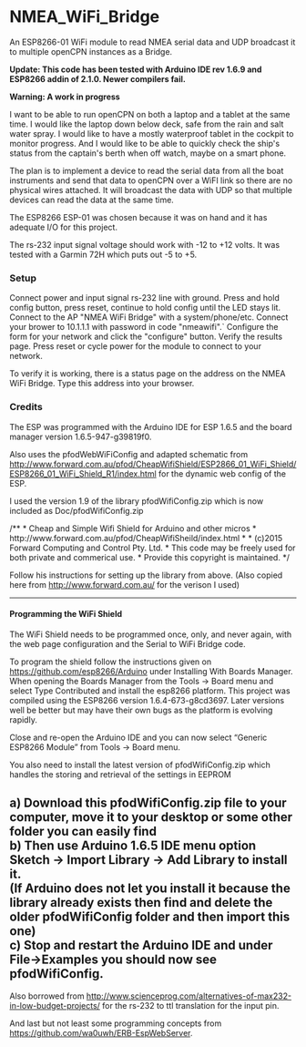 # NMEA_WiFi_Bridge
An ESP8266-01 WiFi module to read NMEA serial data and UDP broadcast it to multiple openCPN instances as a Bridge.

<b>Update: This code has been tested with Arduino IDE rev 1.6.9 and ESP8266 addin of 2.1.0. Newer compilers fail.</b>

<b>Warning: A work in progress</b>

I want to be able to run openCPN on both a laptop and a tablet at the same time. I would like the laptop down below deck, safe from the rain and salt water spray. I would like to have a mostly waterproof tablet in the cockpit to monitor progress. And I would like to be able to quickly check the ship's status from the captain's berth when off watch, maybe on a smart phone.

The plan is to implement a device to read the serial data from all the boat instruments and send that data to openCPN over a WiFI link so there are no physical wires attached. It will broadcast the data with UDP so that multiple devices can read the data at the same time.

The ESP8266 ESP-01 was chosen because it was on hand and it has adequate I/O for this project.

The rs-232 input signal voltage should work with -12 to +12 volts. It was tested with a Garmin 72H which puts out -5 to +5.

<h3>Setup</h3>
Connect power and input signal rs-232 line with ground.
Press and hold config button, press reset, 
     continue to hold config until the LED stays lit.
Connect to the AP "NMEA WiFi Bridge" with a system/phone/etc.
Connect your brower to 10.1.1.1 with password in code "nmeawifi".`
Configure the form for your network and click the "configure" button.
Verify the results page.
Press reset or cycle power for the module to connect to your network.

To verify it is working, there is a status page on the address on the NMEA WiFi Bridge. Type this address into your browser.



<h3>Credits</h3>
The ESP was programmed with the Arduino IDE for ESP 1.6.5 and the board manager version 1.6.5-947-g39819f0.

Also uses the pfodWebWiFiConfig and adapted schematic from http://www.forward.com.au/pfod/CheapWifiShield/ESP2866_01_WiFi_Shield/ESP8266_01_WiFi_Shield_R1/index.html for the dynamic web config of the ESP.

I used the version 1.9 of the library pfodWifiConfig.zip which is now included as Doc/pfodWifiConfig.zip

<quote>
/**
 *  Cheap and Simple Wifi Shield for Arduino and other micros
 * http://www.forward.com.au/pfod/CheapWifiSheild/index.html
 *
 * (c)2015 Forward Computing and Control Pty. Ltd.
 * This code may be freely used for both private and commerical use.
 * Provide this copyright is maintained.
 */
</quote>

Follow his instructions for setting up the library from above. 
(Also copied here from http://www.forward.com.au/ for the verison I used)

---------------------------
<quote>
<h4>Programming the WiFi Shield</h4>

The WiFi Shield needs to be programmed once, only, and never again, with the web page configuration and the Serial to WiFi Bridge code.

To program the shield follow the instructions given on https://github.com/esp8266/Arduino under Installing With Boards Manager. When opening the Boards Manager from the Tools → Board menu and select Type Contributed and install the esp8266 platform. This project was compiled using the ESP8266 version 1.6.4-673-g8cd3697. Later versions well be better but may have their own bugs as the platform is evolving rapidly.

Close and re-open the Arduino IDE and you can now select “Generic ESP8266 Module” from Tools → Board menu.

You also need to install the latest version of pfodWifiConfig.zip which handles the storing and retrieval of the settings in EEPROM

a) Download this pfodWifiConfig.zip file to your computer, move it to your desktop or some other folder you can easily find<br>
b) Then use Arduino 1.6.5 IDE menu option Sketch → Import Library → Add Library to install it.<br>
(If Arduino does not let you install it because the library already exists then find and delete the older pfodWifiConfig folder and then import this one)<br>
c) Stop and restart the Arduino IDE and under File->Examples you should now see pfodWifiConfig.<br>
</quote>
---------------------------

Also borrowed from http://www.scienceprog.com/alternatives-of-max232-in-low-budget-projects/ for the rs-232 to ttl translation for the input pin.

And last but not least some programming concepts from https://github.com/wa0uwh/ERB-EspWebServer.


